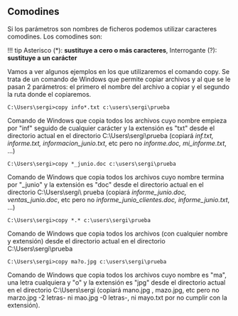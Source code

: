 ## Comodines

Si los parámetros son nombres de ficheros podemos utilizar caracteres comodines. Los comodines son:

!!! tip
	Asterisco (\*): **sustituye a cero o más caracteres**, Interrogante (?): **sustituye a un carácter**

Vamos a ver algunos ejemplos en los que utilizaremos el comando copy. Se trata de un comando de Windows que permite copiar archivos y al que se le pasan 2 parámetros: el primero el nombre del archivo a copiar y el segundo la ruta donde el copiaremos.

`C:\Users\sergi>copy info*.txt c:\users\sergi\prueba`

Comando de Windows que copia todos los archivos cuyo nombre empieza por "inf" seguido de cualquier carácter y la extensión es "txt" desde el directorio actual en el directorio C:\Users\sergi\prueba (copiará *inf.txt, informe.txt, informacion_junio.txt*, etc pero no *informe.doc, mi_informe.txt*, ...)

`C:\Users\sergi>copy *_junio.doc c:\users\sergi\prueba`

Comando de Windows que copia todos los archivos cuyo nombre termina por "_junio" y la extensión es "doc" desde el directorio actual en el directorio C:\Users\sergi\ prueba (copiará *informe_junio.doc, ventas_junio.doc*, etc pero no *informe_junio_clientes.doc, informe_junio.txt*, ...)

`C:\Users\sergi>copy *.* c:\users\sergi\prueba`

Comando de Windows que copia todos los archivos (con cualquier nombre y extensión) desde el directorio actual en el directorio C:\Users\sergi\prueba

`C:\Users\sergi>copy ma?o.jpg c:\users\sergi\prueba`

Comando de Windows que copia todos los archivos cuyo nombre es "ma", una letra cualquiera y "o" y la extensión es "jpg" desde el directorio actual en el directorio C:\Users\sergi (copiará mano.jpg , mazo.jpg, etc pero no marzo.jpg -2 letras- ni mao.jpg -0 letras-, ni mayo.txt por no cumplir con la extensión).